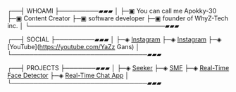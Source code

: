 ┌──┤ WHOAMI ├─────────▰▰▰
│
├─▣ You can call me Apokky-30
├─▣ Content Creator
├─▣ software developer
├─▣ founder of WhyZ-Tech inc.
│
└───────────────────────────────▰▰▰

┌──┤ SOCIAL ├─────────▰▰▰
│
├─◈ [Instagram](https://instagram.com/apokky_)
├─◈ [Instagram](https://instagram.com/whyz.tech)
├─◈ [YouTube](https://youtube.com/YaZz Gans)
│
└───────────────────────────────▰▰▰

┌──┤ PROJECTS ├───────▰▰▰
│
├─◈ [Seeker](https://github.com/Apokky-30/seeker-v1.2.7)
├─◈ [SMF](https://github.com/Apokky-30/SMF-v1.3)
├─◈ [Real-Time Face Detector](https://github.com/Apokky-30/Real-Time-Face-Detector)
├─◈ [Real-Time Chat App](https://github.com/Apokky-30/Real-Time-Chat-App)
│
└───────────────────────────────▰▰▰
